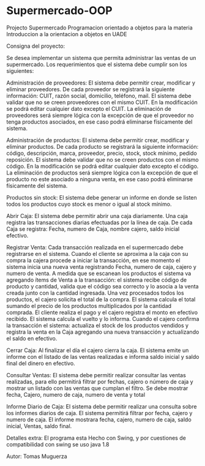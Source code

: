 # Supermercado-OOP
Projecto Supermercado Programacion orientado a objetos para la materia Introduccion a la orientacion a objetos en UADE

Consigna del proyecto:

Se desea implementar un sistema que permita administrar las ventas de un supermercado. Los requerimientos que el sistema debe cumplir son los siguientes:

Administración de proveedores:
El sistema debe permitir crear, modificar y eliminar proveedores. De cada proveedor se registrará la siguiente información: CUIT, razón social, domicilio, teléfono, mail.
El sistema debe validar que no se creen proveedores con el mismo CUIT.
En la modificación se podrá editar cualquier dato excepto el CUIT.
La eliminación de proveedores será siempre lógica con la excepción de que el proveedor no tenga productos asociados, en ese caso podrá eliminarse físicamente del sistema.

Administración de productos:
El sistema debe permitir crear, modificar y eliminar productos. De cada producto se registrará la siguiente información: código, descripción, marca, proveedor, precio, stock, stock mínimo, pedido reposición.
El sistema debe validar que no se creen productos con el mismo código.
En la modificación se podrá editar cualquier dato excepto el código.
La eliminación de productos será siempre lógica con la excepción de que el producto no este asociado a ninguna venta, en ese caso podrá eliminarse físicamente del sistema.


Productos sin stock:
El sistema debe generar un informe en donde se listen todos los productos cuyo stock es menor o igual al stock mínimo.

Abrir Caja:
El sistema debe permitir abrir una caja diariamente. Una caja registra las transacciones diarias efectuadas por la línea de caja. De cada Caja se registra: Fecha, numero de Caja, nombre cajero, saldo inicial efectivo.

Registrar Venta:
Cada transacción realizada en el supermercado debe registrarse en el sistema. Cuando el cliente se aproxima a la caja con su compra la cajera procede a iniciar la transacción, en ese momento el sistema inicia una nueva venta registrando Fecha, numero de caja, cajero y numero de venta.
A medida que se escanean los productos el sistema va agregando ítems de Venta a la transacción: el sistema recibe código de producto y cantidad, valida que el código sea correcto y lo asocia a la venta creada junto con la cantidad ingresada.
Una vez procesados todos los productos, el cajero solicita el total de la compra. El sistema calcula el total sumando el precio de los productos multiplicados por la cantidad comprada.
El cliente realiza el pago y el cajero registra el monto en efectivo recibido. El sistema calcula el vuelto y lo informa.
Cuando el cajero confirma la transacción el sistema: actualiza el stock de los productos vendidos y registra la venta en la Caja agregando una nueva transacción y actualizando el saldo en efectivo.

Cerrar Caja:
Al finalizar el día el cajero cierra la caja. El sistema emite un informe con el listado de las ventas realizadas e informa saldo inicial y saldo final del dinero en efectivo.

Consultar Ventas:
El sistema debe permitir realizar consultar las ventas realizadas, para ello permitirá filtrar por fechas, cajero o número de caja y mostrar un listado con las ventas que cumplan el filtro. Se debe mostrar fecha, Cajero, numero de caja, numero de venta y total

Informe Diario de Caja:
El sistema debe permitir realizar una consulta sobre los informes diarios de caja. El sistema permitirá filtrar por fecha, cajero y numero de caja.
El informe mostrara fecha, cajero, numero de caja, saldo inicial, Ventas, saldo final.

Detalles extra:
El programa esta Hecho con Swing, y por cuestiones de compatibilidad con swing se uso java 1.8

Autor:
Tomas Muguerza

